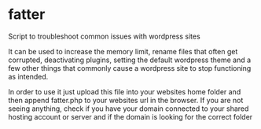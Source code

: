 # fatter
Script to troubleshoot common issues with wordpress sites

It can be used to increase the memory limit, rename files that often get corrupted, deactivating plugins, setting the default wordpress theme and a few other things that commonly cause a wordpress site to stop functioning as intended.

In order to use it just upload this file into your websites home folder and then append fatter.php to your websites url in the browser. If you are not seeing anything, check if you have your domain connected to your shared hosting account or server and if the domain is looking for the correct folder 
